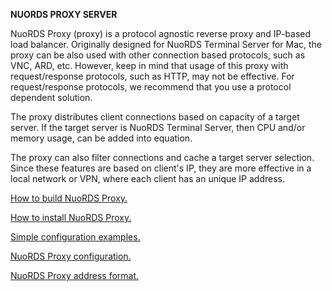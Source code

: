 **NUORDS PROXY SERVER**

NuoRDS Proxy (proxy) is a protocol agnostic reverse proxy and IP-based load balancer. Originally designed for NuoRDS Terminal Server for Mac, the proxy can be also used with other connection based protocols, such as VNC, ARD, etc. However, keep in mind that usage of this proxy with request/response protocols, such as HTTP, may not be effective. For request/response protocols, we recommend that you use a protocol dependent solution.

The proxy distributes client connections based on capacity of a target server. If the target server is NuoRDS Terminal Server, then CPU and/or memory usage, can be added into equation.

The proxy can also filter connections and cache a target server selection. Since these features are based on client's IP, they are more effective in a local network or VPN, where each client has an unique IP address. 

[How to build NuoRDS Proxy.](doc/BUILD.md)

[How to install NuoRDS Proxy.](doc/INSTALL.md)

[Simple configuration examples.](doc/EXAMPLES.md)

[NuoRDS Proxy configuration.](doc/CONFIG.md)

[NuoRDS Proxy address format.](doc/ADDRESS.md)
